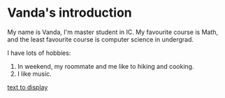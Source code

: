 # Vanda's introduction
My name is Vanda, I'm master student in IC. My favourite course is Math, and the least favourite course is computer science in undergrad.

I have lots of hobbies:
1. In weekend, my roommate and me like to hiking and cooking.
2. I like music.

[text to display](https://www.example.com)
